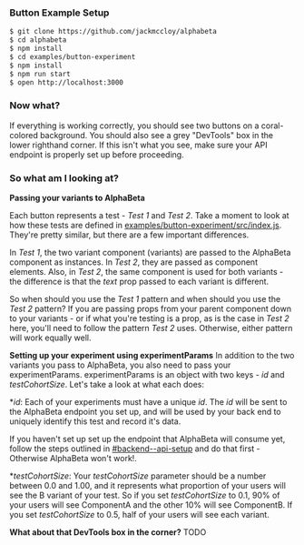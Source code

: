 ### Button Example Setup
```bash
$ git clone https://github.com/jackmccloy/alphabeta
$ cd alphabeta
$ npm install
$ cd examples/button-experiment
$ npm install
$ npm run start
$ open http://localhost:3000
```

### Now what?

If everything is working correctly, you should see two buttons on a coral-colored background. You should also see a grey "DevTools" box in the lower righthand corner. If this isn't what you see, make sure your API endpoint is properly set up before proceeding.

### So what am I looking at?

**Passing your variants to AlphaBeta**

Each button represents a test - _Test 1_ and _Test 2_. Take a moment to look at how these tests are defined in [examples/button-experiment/src/index.js](examples/button-experiment/src/index.js). They're pretty similar, but there are a few important differences. 

In _Test 1_, the two variant component (variants) are passed to the AlphaBeta component as instances. In _Test 2_, they are passed as component elements. Also, in _Test 2_, the same component is used for both variants - the difference is that the _text_ prop passed to each variant is different.

So when should you use the _Test 1_ pattern and when should you use the _Test 2_ pattern? If you are passing props from your parent component down to your variants - or if what you're testing is a prop, as is the case in _Test 2_ here, you'll need to follow the pattern _Test 2_ uses. Otherwise, either pattern will work equally well.

**Setting up your experiment using experimentParams**
In addition to the two variants you pass to AlphaBeta, you also need to pass your experimentParams. experimentParams is an object with two keys - _id_ and _testCohortSize_. Let's take a look at what each does:

  *_id_: Each of your experiments must have a unique _id_. The _id_ will be sent to the AlphaBeta endpoint you set up, and will be used by your back end to uniquely identify this test and record it's data.

  If you haven't set up set up the endpoint that AlphaBeta will consume yet, follow the steps outlined in [#backend--api-setup](#backend--api-setup) and do that first - Otherwise AlphaBeta won't work!.

  *_testCohortSize_: Your _testCohortSize_ parameter should be a number between 0.0 and 1.00, and it represents what proportion of your users will see the B variant of your test. So if you set _testCohortSize_ to 0.1, 90% of your users will see ComponentA and the other 10% will see ComponentB. If you set _testCohortSize_ to 0.5, half of your users will see each variant.

**What about that DevTools box in the corner?**
TODO